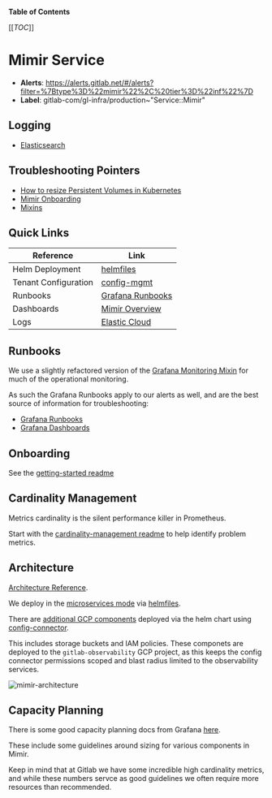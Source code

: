 <!-- MARKER: do not edit this section directly. Edit services/service-catalog.yml then run scripts/generate-docs -->

**Table of Contents**

[[_TOC_]]

# Mimir Service

* **Alerts**: <https://alerts.gitlab.net/#/alerts?filter=%7Btype%3D%22mimir%22%2C%20tier%3D%22inf%22%7D>
* **Label**: gitlab-com/gl-infra/production~"Service::Mimir"

## Logging

* [Elasticsearch](https://nonprod-log.gitlab.net/app/r/s/BLV6G)

## Troubleshooting Pointers

* [How to resize Persistent Volumes in Kubernetes](../kube/k8s-pvc-resize.md)
* [Mimir Onboarding](getting-started.md)
* [Mixins](../monitoring/mixins.md)
<!-- END_MARKER -->

<!-- ## Summary -->
## Quick Links

| Reference  | Link  |
|---|---|
| Helm Deployment | [helmfiles](https://gitlab.com/gitlab-com/gl-infra/k8s-workloads/gitlab-helmfiles/-/tree/master/releases/mimir) |
| Tenant Configuration | [config-mgmt](https://ops.gitlab.net/gitlab-com/gl-infra/config-mgmt/-/tree/master/environments/observability-tenants) |
| Runbooks | [Grafana Runbooks](https://grafana.com/docs/mimir/latest/manage/mimir-runbooks/) |
| Dashboards | [Mimir Overview](https://dashboards.gitlab.net/d/ffcd83628d7d4b5a03d1cafd159e6c9c/mimir-overview?orgId=1) |
| Logs | [Elastic Cloud](https://nonprod-log.gitlab.net/app/r/s/h3UsR) |

## Runbooks

We use a slightly refactored version of the [Grafana Monitoring Mixin](https://gitlab.com/gitlab-com/gl-infra/monitoring-mixins) for much of the operational monitoring.

As such the Grafana Runbooks apply to our alerts as well, and are the best source of information for troubleshooting:

* [Grafana Runbooks](https://grafana.com/docs/mimir/latest/manage/mimir-runbooks/)
* [Grafana Dashboards](https://dashboards.gitlab.net/goto/NWm6gahIR?orgId=1)

## Onboarding

See the [getting-started readme](./getting-started.md)

## Cardinality Management

Metrics cardinality is the silent performance killer in Prometheus.

Start with the [cardinality-management readme](./cardinality-management.md) to help identify problem metrics.

<!-- ## Architecture -->

## Architecture

[Architecture Reference](https://grafana.com/docs/mimir/latest/references/architecture/).

We deploy in the [microservices mode](https://grafana.com/docs/mimir/latest/references/architecture/deployment-modes/#microservices-mode) via [helmfiles](https://gitlab.com/gitlab-com/gl-infra/k8s-workloads/gitlab-helmfiles/-/tree/master/releases/mimir).

There are [additional GCP components](https://gitlab.com/gitlab-com/gl-infra/k8s-workloads/gitlab-helmfiles/-/blob/master/releases/mimir/values.yaml.gotmpl#L506) deployed via the helm chart using [config-connector](https://cloud.google.com/config-connector/docs/overview).

This includes storage buckets and IAM policies. These componets are deployed to the `gitlab-observability` GCP project, as this keeps the config connector permissions scoped and blast radius limited to the observability services.

![mimir-architecture](img/mimir-architecture-overview.png)

<!-- ## Performance -->

<!-- ## Scalability -->

## Capacity Planning

There is some good capacity planning docs from Grafana [here](https://grafana.com/docs/mimir/latest/manage/run-production-environment/planning-capacity/#microservices-mode).

These include some guidelines around sizing for various components in Mimir.

Keep in mind that at Gitlab we have some incredible high cardinality metrics, and while these numbers servce as good guidelines we often require more resources than recommended.

<!-- ## Availability -->

<!-- ## Durability -->

<!-- ## Security/Compliance -->

<!-- ## Monitoring/Alerting -->

<!-- ## Links to further Documentation -->
